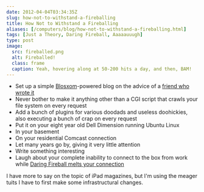 ```yaml
--- 
date: 2012-04-04T03:34:35Z
slug: how-not-to-withstand-a-fireballing
title: How Not to Withstand a Fireballing
aliases: [/computers/blog/how-not-to-withstand-a-fireballing.html]
tags: [Just a Theory, Daring Fireball, Aaaaauuugh]
type: post
image:
  src: fireballed.png
  alt: Fireballed!
  class: frame
  caption: Yeah, hovering along at 50-200 hits a day, and then, BAM!
---
```


-   Set up a simple [Blosxom]-powered blog on the advice of a [friend who wrote
    it]
-   Never bother to make it anything other than a CGI script that crawls your
    file system on every request
-   Add a bunch of plugins for various doodads and useless doohickies, also
    executing a bunch of crap on every request
-   Put it on your eight year old Dell Dimension running Ubuntu Linux
-   In your basement
-   On your residential Comcast connection
-   Let many years go by, giving it very little attention
-   Write something interesting
-   Laugh about your complete inability to connect to the box from work while
    [Daring Fireball melts your connection]

I have more to say on the topic of iPad magazines, but I'm using the meager
tuits I have to first make some infrastructural changes.

  [Blosxom]: http://blosxom.sourceforge.net/
  [friend who wrote it]: http://raelity.org/
  [Daring Fireball melts your connection]: http://daringfireball.net/linked/2012/03/29/conde-nast
